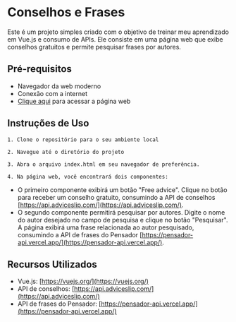 # Conselhos e Frases
Este é um projeto simples criado com o objetivo de treinar meu aprendizado em Vue.js e consumo de APIs. Ele consiste em uma página web que exibe conselhos gratuitos e permite pesquisar frases por autores.

## Pré-requisitos
- Navegador da web moderno
- Conexão com a internet
- [Clique aqui](https://nairoelsner.github.io/conselhos-e-frases/) para acessar a página web

## Instruções de Uso
`1. Clone o repositório para o seu ambiente local`

`2. Navegue até o diretório do projeto`

`3. Abra o arquivo index.html em seu navegador de preferência.`

`4. Na página web, você encontrará dois componentes:`

- O primeiro componente exibirá um botão "Free advice". Clique no botão para receber um conselho gratuito, consumindo a API de conselhos [https://api.adviceslip.com/](https://api.adviceslip.com/).
- O segundo componente permitirá pesquisar por autores. Digite o nome do autor desejado no campo de pesquisa e clique no botão "Pesquisar". A página exibirá uma frase relacionada ao autor pesquisado, consumindo a API de frases do Pensador [https://pensador-api.vercel.app/](https://pensador-api.vercel.app/).

## Recursos Utilizados

- Vue.js: [https://vuejs.org/](https://vuejs.org/)
- API de conselhos: [https://api.adviceslip.com/](https://api.adviceslip.com/)
- API de frases do Pensador: [https://pensador-api.vercel.app/](https://pensador-api.vercel.app/)
